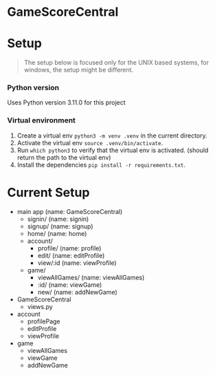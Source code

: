 # GameScoreCentral

# Setup

> The setup below is focused only for the UNIX based systems, for windows, the setup might be different.

### Python version

Uses Python version 3.11.0 for this project

### Virtual environment

1. Create a virtual env `python3 -m venv .venv` in the current directory.
2. Activate the virtual env `source .venv/bin/activate`.
3. Run `which python3` to verify that the virtual env is activated. (should return the path to the virtual env)
4. Install the dependencies `pip install -r requirements.txt`.

# Current Setup

- main app (name: GameScoreCentral)
  - signin/ (name: signin)
  - signup/ (name: signup)
  - home/ (name: home)
  - account/
    - profile/ (name: profile)
    - edit/ (name: editProfile)
    - view/:id (name: viewProfile)
  - game/
    - viewAllGames/ (name: viewAllGames)
    - :id/ (name: viewGame)
    - new/ (name: addNewGame)
- GameScoreCentral
  - views.py
- account
  - profilePage
  - editProfile
  - viewProfile
- game
  - viewAllGames
  - viewGame
  - addNewGame
